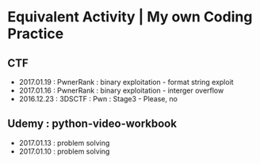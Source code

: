 # Equivalent Activity | My own Coding Practice

## CTF

- 2017.01.19 : PwnerRank : binary exploitation - format string exploit
- 2017.01.16 : PwnerRank : binary exploitation - interger overflow
- 2016.12.23 : 3DSCTF : Pwn : Stage3 - Please, no

## Udemy : python-video-workbook

- 2017.01.13 : problem solving
- 2017.01.10 : problem solving
